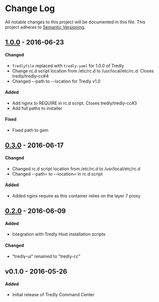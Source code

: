 # Change Log
All notable changes to this project will be documented in this file.
This project adheres to [Semantic Versioning](http://semver.org/).

## [1.0.0] - 2016-06-23
#### Changed
- `Tredlyfile` replaced with `tredly.yaml` for 1.0.0 of Tredly
- Change rc.d script location from /etc/rc.d to /usr/local/etc/rc.d. Closes tredly/tredly-cc#4
- Changed --path to --location for Tredly v1.0

#### Added
- Add nginx to REQUIRE in rc.d script. Closes tredly/tredly-cc#3
- Add full paths to installer

#### Fixed
- Fixed path to gem

## [0.3.0] - 2016-06-17
#### Changed
- Changed rc.d script location from /etc/rc.d to /usr/local/etc/rc.d
- Changed --path= to --location= in rc.d script

#### Added
- Added nginx require as this container relies on the layer 7 proxy

## [0.2.0] - 2016-06-09
#### Added
- Integration with Tredly Host installation scripts

#### Changed
- "tredly-ui" renamed to "tredly-cc"

## v0.1.0 - 2016-05-26
#### Added
- Initial release of Tredly Command Center

[1.0.0]: https://github.com/tredly/tredly-cc/compare/v0.3.0...v1.0.0
[0.3.0]: https://github.com/tredly/tredly-cc/compare/v0.2.0...v0.3.0
[0.2.0]: https://github.com/tredly/tredly-cc/compare/v0.1.0...v0.2.0

